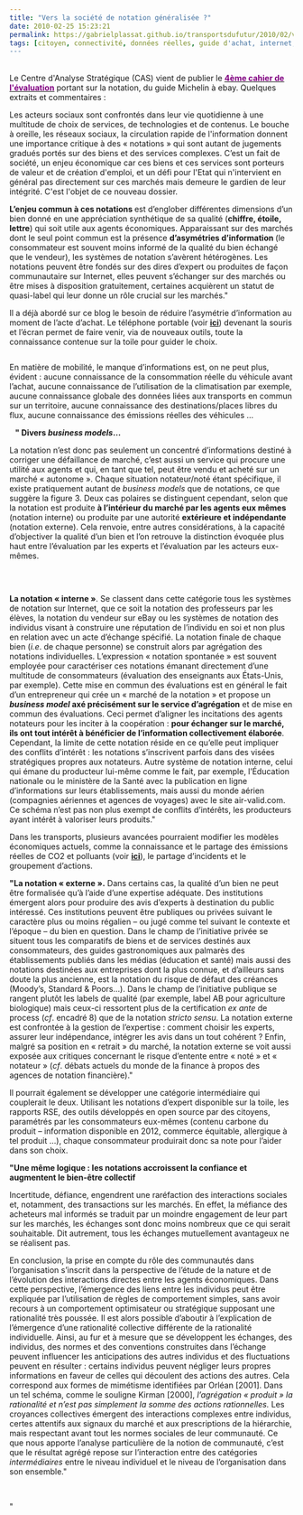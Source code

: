 ```yaml
---
title: "Vers la société de notation généralisée ?"
date: 2010-02-25 15:23:21
permalink: https://gabrielplassat.github.io/transportsdufutur/2010/02/vers-la-societe-de-notation-generalisee.html
tags: [citoyen, connectivité, données réelles, guide d'achat, internet, iphone, marchandises, open source, partage de données, réseaux, RSE, téléphone, TIC]
---
```


<p><span><a href="https://gabrielplassat.github.io/transportsdufutur/wp-content/uploads/sites/6/old/6a0120a66d2ad4970b0120a8d28dc9970b-pi.gif" rel="lightbox"></a><br />Le Centre d'Analyse Stratégique (CAS) vient de publier le <strong><span style="text-decoration: underline"><a href="http://www.strategie.gouv.fr/article.php3?id_article=1138" target="_blank"><font color="#800080">4ème cahier de l'évaluation</font></a></span></strong> portant sur la notation, du guide Michelin à ebay. Quelques extraits et commentaires :</span></p> <p><span>Les acteurs sociaux sont confrontés dans leur vie quotidienne à une multitude de choix de services, de technologies et de contenus. Le bouche à oreille, les réseaux sociaux, la circulation rapide de l'information donnent une importance critique à des « notations » qui sont autant de jugements gradués portés sur des biens et des services complexes. C’est un fait de société, un enjeu économique car ces biens et ces services sont porteurs de valeur et de création d'emploi, et un défi pour l'Etat qui n'intervient en général pas directement sur ces marchés mais demeure le gardien de leur intégrité. C'est l'objet de ce nouveau dossier. </span></p> <p><span></span><span></span></p>   <!--more-->  <p class=""MsoNormal""><strong><span>L’enjeu commun à ces notations </span></strong><span>est d’englober différentes dimensions d’un bien donné en une appréciation synthétique de sa qualité (<strong>chiffre, étoile, lettre</strong>) qui so<span>it utile aux agents économiques. Apparaissant sur des marchés dont le seul point commun est la présence <strong>d’asymétries d’information </strong>(le consommateur est souvent moins informé de la qualité du bien échangé que le vendeur), les systèmes de notation s’avèrent hétérogènes. Les notations peuvent être fondés sur des dires d’expert ou produites de façon communautaire sur Internet, elles peuvent s’échanger sur des marchés ou être mises à disposition gratuitement, certaines acquièrent un statut de quasi-label qui leur donne un rôle crucial sur les marchés."</span></span></p> <p class=""MsoNormal""><span></span></p> <p class=""MsoNormal""><span>Il a déjà abordé sur ce blog le besoin de réduire l’asymétrie d’information au moment de l’acte d’achat. Le téléphone portable (voir <strong><span style=""text-decoration: underline""><a href="https://gabrielplassat.github.io/transportsdufutur/2010/01/le-telephone-te-guidera.html"" target=""_blank"">ici</a></span></strong>) devenant la souris et l’écran permet de faire venir, via de nouveaux outils, toute la connaissance contenue sur la toile pour guider le choix. </span></p> <p align=""center"" class=""MsoNormal""><span><a href="https://gabrielplassat.github.io/transportsdufutur/wp-content/uploads/sites/6/old/6a0120a66d2ad4970b01310f394a4a970c-pi.gif"" rel=""lightbox""><img alt=""Notation1"" border=""0"" class=""asset asset-image at-xid-6a0120a66d2ad4970b01310f394a4a970c "" src=""/wp-content/uploads/sites/6/old/6a0120a66d2ad4970b01310f394a4a970c-500pi.gif"" title=""Notation1"" /></a></span></p>En matière de mobilité, le manque d’informations est, on ne peut plus, évident : aucune connaissance de la consommation réelle du véhicule avant l’achat, aucune connaissance de l’utilisation de la climatisation par exemple, aucune connaissance globale des données liées aux transports en commun sur un territoire, aucune connaissance des destinations/places libres du flux, aucune connaissance des émissions réelles des véhicules … <p><strong><span>   " Divers <em>business models</em>…</span></strong></p> <p class=""MsoNormal""><span>La notation n’est donc pas seulement un concentré d’informations destiné à corriger une défaillance de marché, c’est aussi un service qui procure une utilité aux agents et qui, en tant que tel, peut être vendu et acheté sur un marché « autonome ». Chaque situation notateur/noté étant spécifique, il existe pratiquement autant de <em>business models </em>que de notations, ce que suggère la figure 3. Deux cas polaires se distinguent cependant, selon que la notation est produite <strong>à l’intérieur du marché par les agents eux mêmes</strong> (notation interne) ou produite par une autorité <strong>extérieure et indépendante </strong>(notation externe). Cela renvoie, entre autres considérations, à la capacité d’objectiver la qualité d’un bien et l’on retrouve la distinction évoquée plus haut entre l’évaluation par les experts et l’évaluation par les acteurs eux-mêmes.</span></p> <p align=""center"" class=""MsoNormal""><span><span><a href="https://gabrielplassat.github.io/transportsdufutur/wp-content/uploads/sites/6/old/6a0120a66d2ad4970b0120a8d28dc9970b-pi.gif"" rel=""lightbox""><img alt=""Notation2"" border=""0"" class=""asset asset-image at-xid-6a0120a66d2ad4970b0120a8d28dc9970b "" src=""/wp-content/uploads/sites/6/old/6a0120a66d2ad4970b0120a8d28dc9970b-320pi.gif"" title=""Notation2"" /></a></span></span></p> <p align=""center"" class=""MsoNormal""><span></span> </p> <p class=""MsoNormal""><strong><span>La notation « interne »</span></strong><span>. Se c<span>lassent dans cette catégorie tous les systèmes de notation sur Internet, que ce soit la notation des professeurs par les élèves, la notation du vendeur sur eBay ou les systèmes de notation des individus visant à construire une réputation de l’individu en soi et non plus en relation avec un acte d’échange spécifié. La notation finale de chaque bien (<em>i.e</em>. de chaque personne) se construit alors par agrégation des notations individuelles. L’expression « notation spontanée » est souvent employée pour caractériser ces notations émanant directement d’une multitude de consommateurs (évaluation des enseignants aux États-Unis, par exemple). Cette mise en commun des évaluations est en général le fait d’un entrepreneur qui crée un « marché de la notation » et propose un <strong><em>business model </em>axé précisément sur le service d’agrégation</strong> et de mise en commun des évaluations. Ceci permet d’aligner les incitations des agents notateurs pour les inciter à la coopération : <strong>pour échanger sur le marché, ils ont tout intérêt à bénéficier de l’information collectivement élaborée</strong>. Cependant, la limite de cette notation réside en ce qu’elle peut impliquer des conflits d’intérêt : les notations s’inscrivent parfois dans des visées stratégiques propres aux notateurs. Autre système de notation interne, celui qui émane du producteur lui-même comme le fait, par exemple, l’Éducation nationale ou le ministère de la Santé avec la publication en ligne d’informations sur leurs établissements, mais aussi du monde aérien (compagnies aériennes et agences de voyages) avec le site air-valid.com. Ce schéma n’est pas non plus exempt de conflits d’intérêts, les producteurs ayant intérêt à valoriser leurs produits."</span></span></p> <p class=""MsoNormal""><span></span></p> <p class=""MsoNormal""><span>Dans les transports, plusieurs avancées pourraient modifier les modèles économiques actuels, comme la connaissance et le partage des émissions réelles de CO2 et polluants (voir <strong><span style=""text-decoration: underline""><a href="https://gabrielplassat.github.io/transportsdufutur/2010/01/quand-viendra-lheure-de-la-connaissance-des-emissions-reelles.html"" target=""_blank"">ici</a></span></strong>), le partage d’incidents et le groupement d’actions.</span></p> <p class=""MsoNormal""><span></span></p> <p class=""MsoNormal""><strong><span>"La notation « externe ».</span></strong><span> Dans certains cas, la qualité d’un bien ne peut être formalisée qu’à l’aide d’une expertise adéquate. Des institutions émergent alors pour produire des avis d’experts à destination du public intéressé. Ces institutions peuvent être publiques ou privées suivant le caractère plus ou moins régalien – ou jugé comme tel suivant le contexte et l’époque – du bien en question. Dans le champ de l’initiative privée se situent tous les comparatifs de biens et de services destinés aux consommateurs, des guides gastronomiques aux palmarès des établissements publiés dans les médias (éducation et santé) mais aussi des notations destinées aux entreprises dont la plus connue, et d’ailleurs sans doute la plus ancienne, est la notation du risque de défaut des créances (Moody’s, Standard & Poors…). Dans le champ de l’initiative publique se rangent plutôt les labels de qualité (par exemple, label AB pour agriculture biologique) mais ceux-ci ressortent plus de la certification <em>ex ante </em>de process (<em>cf</em>. encadré 8) que de la notation <em>stricto sensu</em>. La notation externe est confrontée à la gestion de l’expertise </span><span>: </span><span>comment choisir les experts, assurer leur indépendance, intégrer les avis dans un tout cohérent ? Enfin, malgré sa position en « retrait » du marché, la notation externe se voit aussi exposée aux critiques concernant le risque d’entente entre « noté » et « notateur » (<em>cf</em>. débats actuels du monde de la finance à propos des agences de notation financière)."</span></p> <p class=""MsoNormal""><span></span></p> <p class=""MsoNormal""><span>Il pourrait également se développer une catégorie intermédiaire qui couplerait le deux. Utilisant les notations d’expert disponible sur la toile, les rapports RSE, des outils développés en open source par des citoyens, paramétrés par les consommateurs eux-mêmes (contenu carbone du produit – information disponible en 2012, commerce équitable, allergique à tel produit …), chaque consommateur produirait donc sa note pour l’aider dans son choix.</span></p> <p class=""MsoNormal""><span></span></p> <p class=""MsoNormal""><strong><span>"Une même logique : les notations accroissent la confiance et augmentent le bien-être collectif</span></strong></p> <p class=""MsoNormal""><span>Incertitude, défiance, engendrent une raréfaction des interactions sociales et, notamment, des transactions sur les marchés. En effet, la méfiance des acheteurs mal informés se traduit par un moindre engagement de leur part sur les marchés, les échanges sont donc moins nombreux que ce qui serait souhaitable. Dit autrement, tous les échanges mutuellement avantageux ne se réalisent pas.</span></p> <p class=""MsoNormal""><span></span></p> <p class=""MsoNormal""><span>En conclusion, la prise en compte du rôle des communautés dans l’organisation s’inscrit dans la perspective de l’étude de la nature et de l’évolution des interactions directes entre les agents économiques. Dans cette perspective, l’émergence des liens entre les individus peut être expliquée par l’utilisation de règles de comportement simples, sans avoir recours à un comportement optimisateur ou stratégique supposant une rationalité très poussée. Il est alors possible d’aboutir à l’explication de l’</span><span>émergence d’une rationalité collective différente de la rationalité individuelle</span><span>. Ainsi, au fur et à mesure que se développent les échanges, des individus, des normes et des conventions construites dans l’échange peuvent influencer les anticipations des autres individus et des fluctuations peuvent en résulter : certains individus peuvent négliger leurs propres informations en faveur de celles qui découlent des actions des autres. Cela correspond aux formes de mimétisme identifiées par Orléan [2001]. Dans un tel schéma, comme le souligne Kirman [2000], </span><em><span>l’agrégation « produit » la rationalité </span></em><em><span>et n’est pas simplement la somme des actions rationnelles. </span></em><span>Les croyances collectives émergent des interactions complexes entre individus, certes attentifs aux signaux du marché et aux prescriptions de la hiérarchie, mais respectant avant tout les normes sociales de leur communauté. Ce que nous apporte l’analyse particulière de la notion de communauté, c’est que le résultat agrégé repose sur l’interaction entre des catégories </span><em><span>intermédiaires </span></em><span>entre le niveau individuel et le niveau de l’organisation dans son ensemble."</span><span></span></p> <p><span><span></span></span> <p> </p> <p></p> <p></p> <p></p></p>"
